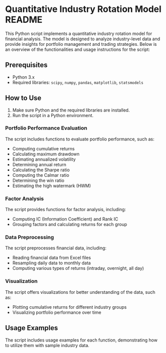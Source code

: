 # Quantitative Industry Rotation Model README

This Python script implements a quantitative industry rotation model for financial analysis. The model is designed to analyze industry-level data and provide insights for portfolio management and trading strategies. Below is an overview of the functionalities and usage instructions for the script:

## Prerequisites

- Python 3.x
- Required libraries: `scipy`, `numpy`, `pandas`, `matplotlib`, `statsmodels`

## How to Use

1. Make sure Python and the required libraries are installed.
2. Run the script in a Python environment.

### Portfolio Performance Evaluation

The script includes functions to evaluate portfolio performance, such as:

- Computing cumulative returns
- Calculating maximum drawdown
- Estimating annualized volatility
- Determining annual return
- Calculating the Sharpe ratio
- Computing the Calmar ratio
- Determining the win ratio
- Estimating the high watermark (HWM)

### Factor Analysis

The script provides functions for factor analysis, including:

- Computing IC (Information Coefficient) and Rank IC
- Grouping factors and calculating returns for each group

### Data Preprocessing

The script preprocesses financial data, including:

- Reading financial data from Excel files
- Resampling daily data to monthly data
- Computing various types of returns (intraday, overnight, all day)

### Visualization

The script offers visualizations for better understanding of the data, such as:

- Plotting cumulative returns for different industry groups
- Visualizing portfolio performance over time

## Usage Examples

The script includes usage examples for each function, demonstrating how to utilize them with sample industry data.
